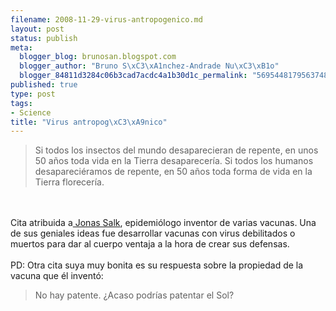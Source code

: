 ```yaml
--- 
filename: 2008-11-29-virus-antropogenico.md
layout: post
status: publish
meta: 
  blogger_blog: brunosan.blogspot.com
  blogger_author: "Bruno S\xC3\xA1nchez-Andrade Nu\xC3\xB1o"
  blogger_84811d3284c06b3cad7acdc4a1b30d1c_permalink: "5695448179563748011"
published: true
type: post
tags: 
- Science
title: "Virus antropog\xC3\xA9nico"
---
```

<blockquote>Si todos los insectos del mundo desaparecieran de repente, en unos 50 años toda vida en la Tierra desaparecería. Si todos los humanos desapareciéramos de repente, en 50 años toda forma de vida en la Tierra florecería.</blockquote><br /><br />Cita atribuida a<a href="http://en.wikipedia.org/wiki/Jonas_Salk"> Jonas Salk</a>, epidemiólogo inventor de varias vacunas. Una de sus geniales ideas fue desarrollar vacunas con virus debilitados o muertos para dar al cuerpo ventaja a la hora de crear sus defensas.<br /><br />PD: Otra cita suya muy bonita es su respuesta sobre la propiedad de la vacuna que él inventó:<br /><blockquote>No hay patente. ¿Acaso podrías patentar el Sol?</blockquote>

